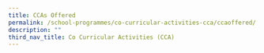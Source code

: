 ```yaml
---
title: CCAs Offered
permalink: /school-programmes/co-curricular-activities-cca/ccaoffered/
description: ""
third_nav_title: Co Curricular Activities (CCA)
---
```

